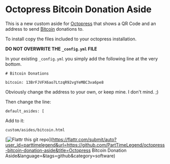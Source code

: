 Octopress Bitcoin Donation Aside
================================

This is a new custom aside for [Octopress](https://github.com/imathis/octopress?ref=commandbarr) that shows a QR Code and an address to send [Bitcoin](http://bitcoin.org) donations to.

To install copy the files included to your octopress installation.

**DO NOT OVERWRITE THE `_config.yml` FILE**

In your existing `_config.yml` you simply add the following line at the very bottom.

`# Bitcoin Donations`

`bitcoin: 13BrFJVFX6ao7LtzqR92vgYeMBC3va6pe8`

Obviously change the address to your own, or keep mine. I don't mind. ;)

Then change the line:

`default_asides: [`

Add to it:

`custom/asides/bitcoin.html`

[![Flattr this git repo](http://api.flattr.com/button/flattr-badge-large.png)](https://flattr.com/submit/auto?user_id=parttimelegend&url=https://github.com/PartTimeLegend/octopress-bitcoin-donation-aside&title=Octopress Bitcoin Donation Aside&language=&tags=github&category=software) 
